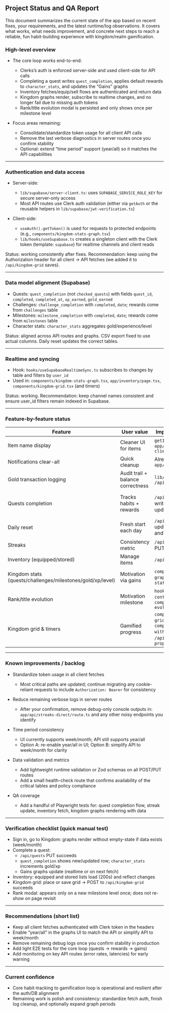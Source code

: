## Project Status and QA Report

This document summarizes the current state of the app based on recent fixes, your requirements, and the latest runtime/log observations. It covers what works, what needs improvement, and concrete next steps to reach a reliable, fun habit-building experience with kingdom/realm gamification.

### High-level overview

- The core loop works end-to-end:
  - Clerks’s auth is enforced server-side and used client-side for API calls
  - Completing a quest writes `quest_completion`, applies default rewards to `character_stats`, and updates the “Gains” graphs
  - Inventory fetches/equip/sell flows are authenticated and return data
  - Kingdom graphs render, subscribe to realtime changes, and no longer fail due to missing auth tokens
  - Rank/title evolution modal is persisted and only shows once per milestone level

- Focus areas remaining:
  - Consolidate/standardize token usage for all client API calls
  - Remove the last verbose diagnostics in server routes once you confirm stability
  - Optional: extend “time period” support (year/all) so it matches the API capabilities

---

### Authentication and data access

- Server-side:
  - `lib/supabase/server-client.ts`: uses `SUPABASE_SERVICE_ROLE_KEY` for secure server-only access
  - Most API routes use Clerk auth validation (either via `getAuth` or the reusable helpers in `lib/supabase/jwt-verification.ts`)

- Client-side:
  - `useAuth().getToken()` is used for requests to protected endpoints (e.g., `components/kingdom-stats-graph.tsx`)
  - `lib/hooks/useSupabase.ts` creates a singleton client with the Clerk token (template: `supabase`) for realtime channels and client reads

Status: working consistently after fixes. Recommendation: keep using the Authorization header for all client → API fetches (we added it to `/api/kingdom-grid` saves).

---

### Data model alignment (Supabase)

- Quests: `quest_completion` (not `checked_quests`) with fields `quest_id`, `completed`, `completed_at`, `xp_earned`, `gold_earned`
- Challenges: `challenge_completion` with `completed`, `date`; rewards come from `challenges` table
- Milestones: `milestone_completion` with `completed`, `date`; rewards come from `milestones` table
- Character stats: `character_stats` aggregates gold/experience/level

Status: aligned across API routes and graphs. CSV export fixed to use actual columns. Daily reset updates the correct tables.

---

### Realtime and syncing

- Hook: `hooks/useSupabaseRealtimeSync.ts` subscribes to changes by table and filters by `user_id`
- Used in: `components/kingdom-stats-graph.tsx`, `app/inventory/page.tsx`, `components/kingdom-grid.tsx` (and timers)

Status: working. Recommendation: keep channel names consistent and ensure user_id filters remain indexed in Supabase.

---

### Feature-by-feature status

| Feature | User value | Implementation highlights | Status | Next actions |
|---|---|---|---|---|
| Item name display | Cleaner UI for items | `getItemDisplayName` in `app/kingdom/kingdom-client.tsx` | Done | None |
| Notifications clear-all | Quick cleanup | Already available in `app/notifications/page.tsx` | Done | None |
| Gold transaction logging | Audit trail + balance correctness | `lib/gold-manager.ts` + `/api/gold-transactions` | Done | Monitor logs for anomalies |
| Quests completion | Tracks habits + rewards | `/api/quests` (POST/PUT), writes `quest_completion`, updates `character_stats` | Done | Consider configurable rewards per quest |
| Daily reset | Fresh start each day | `/api/quests/reset-daily` updates `quest_completion` and `challenge_completion` | Done | Add schedule/cron if needed |
| Streaks | Consistency metric | `/api/streaks` now supports PUT | Done | Add UI visibility/testing |
| Inventory (equipped/stored) | Manage items | `/api/inventory` + realtime | Done | None |
| Kingdom stats (quests/challenges/milestones/gold/xp/level) | Motivation via gains | `components/kingdom-stats-graph.tsx` + `/api/kingdom-stats` | Done | Optional: enable year/all periods in UI |
| Rank/title evolution | Motivation milestone | `hooks/title-evolution-context.tsx` + `components/title-evolution-modal.tsx` | Done | Persisted; only shows once |
| Kingdom grid & timers | Gamified progress | `components/kingdom-grid.tsx`, `components/kingdom-grid-with-timers.tsx`, `/api/kingdom-grid`, `property_timers` | Done | We added Bearer token for save; keep testing |

---

### Known improvements / backlog

- Standardize token usage in all client fetches
  - Most critical paths are updated; continue migrating any cookie-reliant requests to include `Authorization: Bearer` for consistency

- Reduce remaining verbose logs in server routes
  - After your confirmation, remove debug-only console outputs in: `app/api/streaks-direct/route.ts` and any other noisy endpoints you identify

- Time period consistency
  - UI currently supports week/month; API still supports year/all
  - Option A: re-enable year/all in UI; Option B: simplify API to week/month for clarity

- Data validation and metrics
  - Add lightweight runtime validation or Zod schemas on all POST/PUT routes
  - Add a small health-check route that confirms availability of the critical tables and policy compliance

- QA coverage
  - Add a handful of Playwright tests for: quest completion flow, streak update, inventory fetch, kingdom graphs rendering with data

---

### Verification checklist (quick manual test)

- Sign in, go to Kingdom: graphs render without empty-state if data exists (week/month)
- Complete a quest: 
  - `/api/quests` PUT succeeds
  - `quest_completion` shows new/updated row; `character_stats` increments gold/xp
  - Gains graphs update (realtime or on next fetch)
- Inventory: equipped and stored lists load (200s) and reflect changes
- Kingdom grid: place or save grid → POST to `/api/kingdom-grid` succeeds
- Rank modal: appears only on a new milestone level once; does not re-show on page revisit

---

### Recommendations (short list)

- Keep all client fetches authenticated with Clerk token in the headers
- Enable “year/all” in the graphs UI to match the API or simplify API to week/month
- Remove remaining debug logs once you confirm stability in production
- Add light E2E tests for the core loop (quests → rewards → gains)
- Add monitoring on key API routes (error rates, latencies) for early warning

---

### Current confidence

- Core habit-tracking to gamification loop is operational and resilient after the auth/DB alignment
- Remaining work is polish and consistency: standardize fetch auth, finish log cleanup, and optionally expand graph periods


